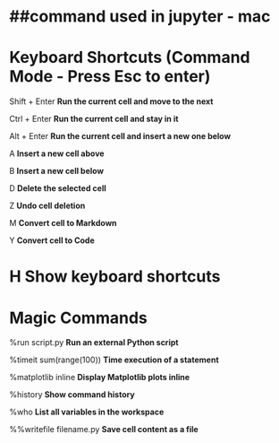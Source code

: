 ##command used in jupyter - mac
==================================================================================
Keyboard Shortcuts (Command Mode - Press Esc to enter)
==================================================================================
Shift + Enter              **Run the current cell and move to the next**

Ctrl + Enter               **Run the current cell and stay in it**

Alt + Enter                **Run the current cell and insert a new one below**

A                          **Insert a new cell above**

B                          **Insert a new cell below**

D                          **Delete the selected cell**

Z                          **Undo cell deletion**

M                          **Convert cell to Markdown**

Y                          **Convert cell to Code**

H                          **Show keyboard shortcuts**
==================================================================================
Magic Commands
==================================================================================
%run script.py                      **Run an external Python script**

%timeit sum(range(100))             **Time execution of a statement**

%matplotlib inline                  **Display Matplotlib plots inline**

%history                            **Show command history**

%who                                **List all variables in the workspace**

%%writefile filename.py             **Save cell content as a file**